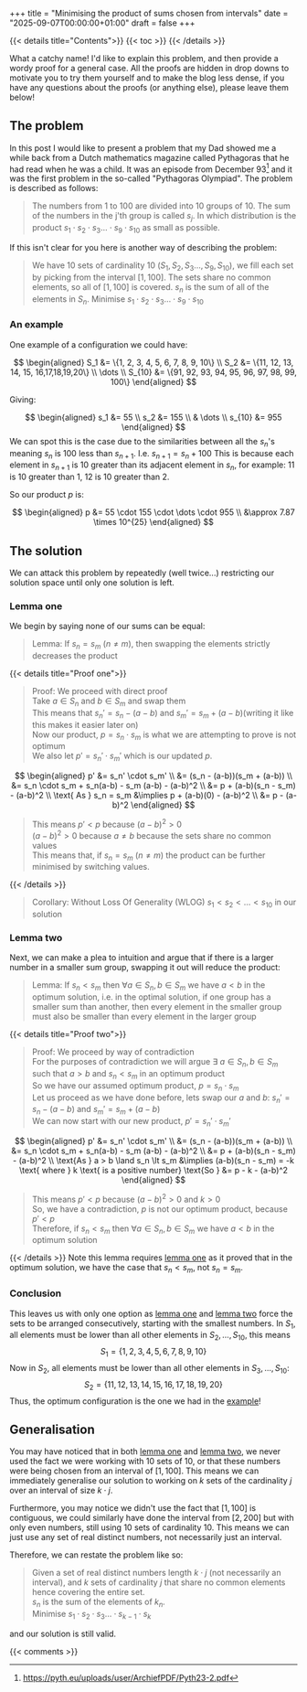 +++
title = "Minimising the product of sums chosen from intervals"
date = "2025-09-07T00:00:00+01:00"
draft = false
+++

{{< details title="Contents">}}
{{< toc >}}
{{< /details >}}

What a catchy name!
I'd like to explain this problem, and then provide a wordy proof for a general case.
All the proofs are hidden in drop downs to motivate you to try them yourself and to make the blog less dense, if you have any questions about the proofs (or anything else), please leave them below!

## The problem
In this post I would like to present a problem that my Dad showed me a while back from a Dutch mathematics magazine called Pythagoras that he had read when he was a child.
It was an episode from December 93[^1] and it was the first problem in the so-called "Pythagoras Olympiad".
The problem is described as follows:

> The numbers from $1$ to $100$ are divided into $10$ groups of $10$. The sum of the numbers in the j'th group is called $s_j$.
In which distribution is the product $s_1 \cdot s_2 \cdot s_3 \dots \cdot s_9 \cdot s_{10}$ as small as possible.

If this isn't clear for you here is another way of describing the problem:

> We have $10$ sets of cardinality $10$ ($S_1, S_2, S_3 \dots, S_9, S_{10}$), we fill each set by picking from the interval $[1, 100]$.
The sets share no common elements, so all of $[1, 100]$ is covered.
$s_n$ is the sum of all of the elements in $S_n$.
Minimise $s_1 \cdot s_2 \cdot s_3 \dots \cdot s_9 \cdot s_{10}$

### An example
One example of a configuration we could have:

$$
\begin{aligned}
S_1 &= \{1, 2, 3, 4, 5, 6, 7, 8, 9, 10\} \\
S_2 &= \{11, 12, 13, 14, 15, 16,17,18,19,20\} \\
\dots \\
S_{10} &= \{91, 92, 93, 94, 95, 96, 97, 98, 99, 100\}
\end{aligned}
$$

Giving:

$$
\begin{aligned}
s_1 &= 55 \\
s_2 &= 155  \\
& \dots \\
s_{10} &= 955
\end{aligned}
$$
We can spot this is the case due to the similarities between all the $s_n$'s meaning $s_n$ is $100$ less than $s_{n+1}$.
I.e. $s_{n+1} = s_{n} + 100$
This is because each element in $s_{n+1}$ is 10 greater than its adjacent element in $s_n$, for example: $11$ is $10$ greater than $1$, $12$ is $10$ greater than $2$.

So our product $p$ is:

$$
\begin{aligned}
p &= 55 \cdot 155 \cdot \dots \cdot 955 \\ 
&\approx 7.87 \times 10^{25}
\end{aligned}
$$

## The solution
We can attack this problem by repeatedly (well twice...) restricting our solution space until only one solution is left.

### Lemma one
We begin by saying none of our sums can be equal:

> Lemma: If $s_n = s_m$ ($n \neq m$), then swapping the elements strictly decreases the product

{{< details title="Proof one">}}
> Proof: We proceed with direct proof\
Take $a\in S_n$ and $b \in S_m$ and swap them\
This means that $s_n' = s_n - (a - b)$ and $s_m' = s_m + (a - b)$(writing it like this makes it easier later on)\
Now our product, $p = s_n \cdot s_m$ is what we are attempting to prove is not optimum\
We also let $p' = s_n' \cdot s_m'$ which is our updated $p$.

$$
\begin{aligned}
p' &= s_n' \cdot s_m' \\
&= (s_n - (a-b))(s_m + (a-b)) \\
&= s_n \cdot s_m + s_n(a-b) - s_m (a-b) - (a-b)^2 \\
&= p + (a-b)(s_n - s_m) - (a-b)^2 \\
\text{ As } s_n = s_m &\implies p + (a-b)(0) - (a-b)^2  \\
&= p - (a-b)^2
\end{aligned}
$$

> This means $p' \lt p$ because $(a-b)^2 \gt 0$\
$(a-b)^2 \gt 0$ because $a \neq b$ because the sets share no common values\
This means that, if $s_n = s_m$ ($n \neq m$) the product can be further minimised by switching values.

{{< /details >}}

> Corollary: Without Loss Of Generality (WLOG) $s_1 \lt s_2 \lt \dots \lt s_{10}$ in our solution

### Lemma two
Next, we can make a plea to intuition and argue that if there is a larger number in a smaller sum group, swapping it out will reduce the product:

<!--
> Lemma: If $\exists \ a \in S_n, b \in S_m$ such that $a < b$ and $n>m$ then the product is not optimum
-->

> Lemma: If $s_n \lt s_m$ then $\forall a \in S_n, b \in S_m$ we have $a \lt b$ in the optimum solution, i.e. in the optimal solution, if one group has a smaller sum than another, then every element in the smaller group must also be smaller than every element in the larger group

{{< details title="Proof two">}}

> Proof: We proceed by way of contradiction\
For the purposes of contradiction we will argue $\exists \ a \in S_n, b \in S_m$ such that $a > b$ and $s_n \lt s_m$ in an optimum product\
So we have our assumed optimum product, $p = s_n \cdot s_m$\
Let us proceed as we have done before, lets swap our $a$ and $b$: $s_n' = s_n - (a - b)$ and $s_m' = s_m + (a - b)$\
We can now start with our new product, $p' = s_n' \cdot s_m'$

$$
\begin{aligned}
p' &= s_n' \cdot s_m' \\
&= (s_n - (a-b))(s_m + (a-b)) \\
&= s_n \cdot s_m + s_n(a-b) - s_m (a-b) - (a-b)^2 \\
&= p + (a-b)(s_n - s_m) - (a-b)^2 \\
\text{As } a > b \land s_n \lt s_m &\implies (a-b)(s_n - s_m) = -k \text{ where } k \text{ is a positive number}
\text{So } &= p - k - (a-b)^2
\end{aligned}
$$

> This means $p' \lt p$ because $(a-b)^2 \gt 0$ and $k \gt 0$\
So, we have a contradiction, $p$ is not our optimum product, because $p' \lt p$\
Therefore, if $s_n \lt s_m$ then $\forall a \in S_n, b \in S_m$ we have $a \lt b$ in the optimum solution 

{{< /details >}}
Note this lemma requires [lemma one](#lemma-one) as it proved that in the optimum solution, we have the case that $s_n \lt s_m$, not $s_n = s_m$.

### Conclusion
This leaves us with only one option as [lemma one](#lemma-one) and [lemma two](#lemma-two) force the sets to be arranged consecutively, starting with the smallest numbers.
In $S_1$, all elements must be lower than all other elements in $S_2, \dots, S_{10}$, this means 
$$
S_1 = \left\{1, 2, 3, 4, 5, 6, 7, 8, 9, 10\right\}
$$
Now in $S_2$, all elements must be lower than all other elements in $S_3, \dots, S_{10}$:
$$
S_2 = \left\{11, 12, 13, 14, 15, 16, 17, 18, 19, 20\right\}
$$
Thus, the optimum configuration is the one we had in the [example](#an-example)!

## Generalisation
You may have noticed that in both [lemma one](#lemma-one) and [lemma two](#lemma-two), we never used the fact we were working with $10$ sets of $10$, or that these numbers were being chosen from an interval of $[1,100]$.
This means we can immediately generalise our solution to working on $k$ sets of the cardinality $j$ over an interval of size $k\cdot j$.

Furthermore, you may notice we didn't use the fact that $[1,100]$ is contiguous, we could similarly have done the interval from $[2, 200]$ but with only even numbers, still using $10$ sets of cardinality $10$.
This means we can just use any set of real distinct numbers, not necessarily just an interval.

Therefore, we can restate the problem like so:

> Given a set of real distinct numbers length $k \cdot j$ (not necessarily an interval), and $k$ sets of cardinality $j$ that share no common elements hence covering the entire set.\
$s_n$ is the sum of the elements of $k_n$.\
Minimise $s_1 \cdot s_2 \cdot s_3 \dots \cdot s_{k-1} \cdot s_{k}$

and our solution is still valid.

{{< comments >}}

[^1]: https://pyth.eu/uploads/user/ArchiefPDF/Pyth23-2.pdf
